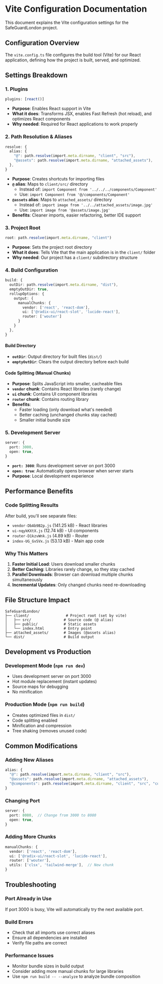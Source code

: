 # Vite Configuration Documentation

This document explains the Vite configuration settings for the SafeGuardLondon project.

## Configuration Overview

The `vite.config.ts` file configures the build tool (Vite) for our React application, defining how the project is built, served, and optimized.

## Settings Breakdown

### 1. Plugins
```typescript
plugins: [react()]
```
- **Purpose**: Enables React support in Vite
- **What it does**: Transforms JSX, enables Fast Refresh (hot reload), and optimizes React components
- **Why needed**: Required for React applications to work properly

### 2. Path Resolution & Aliases
```typescript
resolve: {
  alias: {
    "@": path.resolve(import.meta.dirname, "client", "src"),
    "@assets": path.resolve(import.meta.dirname, "attached_assets"),
  },
}
```
- **Purpose**: Creates shortcuts for importing files
- **`@` alias**: Maps to `client/src/` directory
  - Instead of: `import Component from '../../../components/Component'`
  - Use: `import Component from '@/components/Component'`
- **`@assets` alias**: Maps to `attached_assets/` directory
  - Instead of: `import image from '../../attached_assets/image.jpg'`
  - Use: `import image from '@assets/image.jpg'`
- **Benefits**: Cleaner imports, easier refactoring, better IDE support

### 3. Project Root
```typescript
root: path.resolve(import.meta.dirname, "client")
```
- **Purpose**: Sets the project root directory
- **What it does**: Tells Vite that the main application is in the `client/` folder
- **Why needed**: Our project has a `client/` subdirectory structure

### 4. Build Configuration
```typescript
build: {
  outDir: path.resolve(import.meta.dirname, "dist"),
  emptyOutDir: true,
  rollupOptions: {
    output: {
      manualChunks: {
        vendor: ['react', 'react-dom'],
        ui: ['@radix-ui/react-slot', 'lucide-react'],
        router: ['wouter']
      }
    }
  },
}
```

#### Build Directory
- **`outDir`**: Output directory for built files (`dist/`)
- **`emptyOutDir`**: Clears the output directory before each build

#### Code Splitting (Manual Chunks)
- **Purpose**: Splits JavaScript into smaller, cacheable files
- **`vendor` chunk**: Contains React libraries (rarely change)
- **`ui` chunk**: Contains UI component libraries
- **`router` chunk**: Contains routing library
- **Benefits**: 
  - Faster loading (only download what's needed)
  - Better caching (unchanged chunks stay cached)
  - Smaller initial bundle size

### 5. Development Server
```typescript
server: {
  port: 3000,
  open: true,
}
```
- **`port: 3000`**: Runs development server on port 3000
- **`open: true`**: Automatically opens browser when server starts
- **Purpose**: Local development experience

## Performance Benefits

### Code Splitting Results
After build, you'll see separate files:
- `vendor-DbAb9B2p.js` (141.25 kB) - React libraries
- `ui-nqykKXtX.js` (12.74 kB) - UI components  
- `router-D1kzvWnk.js` (4.89 kB) - Router
- `index-UG_GvSVx.js` (53.13 kB) - Main app code

### Why This Matters
1. **Faster Initial Load**: Users download smaller chunks
2. **Better Caching**: Libraries rarely change, so they stay cached
3. **Parallel Downloads**: Browser can download multiple chunks simultaneously
4. **Incremental Updates**: Only changed chunks need re-downloading

## File Structure Impact

```
SafeGuardLondon/
├── client/                 # Project root (set by vite)
│   ├── src/               # Source code (@ alias)
│   ├── public/            # Static assets
│   └── index.html         # Entry point
├── attached_assets/       # Images (@assets alias)
└── dist/                  # Build output
```

## Development vs Production

### Development Mode (`npm run dev`)
- Uses development server on port 3000
- Hot module replacement (instant updates)
- Source maps for debugging
- No minification

### Production Mode (`npm run build`)
- Creates optimized files in `dist/`
- Code splitting enabled
- Minification and compression
- Tree shaking (removes unused code)

## Common Modifications

### Adding New Aliases
```typescript
alias: {
  "@": path.resolve(import.meta.dirname, "client", "src"),
  "@assets": path.resolve(import.meta.dirname, "attached_assets"),
  "@components": path.resolve(import.meta.dirname, "client", "src", "components"),
}
```

### Changing Port
```typescript
server: {
  port: 8080,  // Change from 3000 to 8080
  open: true,
}
```

### Adding More Chunks
```typescript
manualChunks: {
  vendor: ['react', 'react-dom'],
  ui: ['@radix-ui/react-slot', 'lucide-react'],
  router: ['wouter'],
  utils: ['clsx', 'tailwind-merge'],  // New chunk
}
```

## Troubleshooting

### Port Already in Use
If port 3000 is busy, Vite will automatically try the next available port.

### Build Errors
- Check that all imports use correct aliases
- Ensure all dependencies are installed
- Verify file paths are correct

### Performance Issues
- Monitor bundle sizes in build output
- Consider adding more manual chunks for large libraries
- Use `npm run build -- --analyze` to analyze bundle composition

